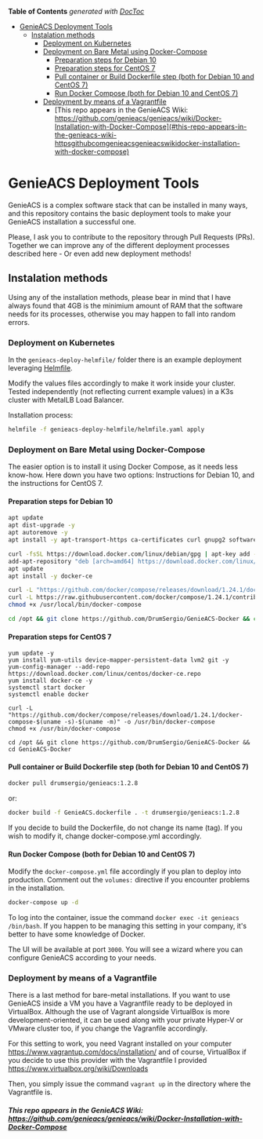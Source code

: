 <!-- START doctoc generated TOC please keep comment here to allow auto update -->
<!-- DON'T EDIT THIS SECTION, INSTEAD RE-RUN doctoc TO UPDATE -->
**Table of Contents**  *generated with [DocToc](https://github.com/thlorenz/doctoc)*

- [GenieACS Deployment Tools](#genieacs-deployment-tools)
  - [Instalation methods](#instalation-methods)
    - [Deployment on Kubernetes](#deployment-on-kubernetes)
    - [Deployment on Bare Metal using Docker-Compose](#deployment-on-bare-metal-using-docker-compose)
      - [Preparation steps for Debian 10](#preparation-steps-for-debian-10)
      - [Preparation steps for CentOS 7](#preparation-steps-for-centos-7)
      - [Pull container or Build Dockerfile step (both for Debian 10 and CentOS 7)](#pull-container-or-build-dockerfile-step-both-for-debian-10-and-centos-7)
      - [Run Docker Compose (both for Debian 10 and CentOS 7)](#run-docker-compose-both-for-debian-10-and-centos-7)
    - [Deployment by means of a Vagrantfile](#deployment-by-means-of-a-vagrantfile)
        - [This repo appears in the GenieACS Wiki: https://github.com/genieacs/genieacs/wiki/Docker-Installation-with-Docker-Compose](#this-repo-appears-in-the-genieacs-wiki-httpsgithubcomgenieacsgenieacswikidocker-installation-with-docker-compose)

<!-- END doctoc generated TOC please keep comment here to allow auto update -->

# GenieACS Deployment Tools

GenieACS is a complex software stack that can be installed in many ways, and this repository contains the basic deployment tools to make your GenieACS installation a successful one.

Please, I ask you to contribute to the repository through Pull Requests (PRs). Together we can improve any of the different deployment processes described here - Or even add new deployment methods!

## Instalation methods

Using any of the installation methods, please bear in mind that I have always found that 4GB is the minimium amount of RAM that the software needs for its processes, otherwise you may happen to fall into random errors.

### Deployment on Kubernetes


In the `genieacs-deploy-helmfile/` folder there is an example deployment leveraging [Helmfile](https://github.com/roboll/helmfile).

Modify the values files accordingly to make it work inside your cluster.
Tested independently (not reflecting current example values) in a K3s cluster with MetalLB Load Balancer.

Installation process:

```bash
helmfile -f genieacs-deploy-helmfile/helmfile.yaml apply
```

### Deployment on Bare Metal using Docker-Compose

The easier option is to install it using Docker Compose, as it needs less know-how. Here down you have two options: Instructions for Debian 10, and the instructions for CentOS 7.

#### Preparation steps for Debian 10

```bash
apt update
apt dist-upgrade -y
apt autoremove -y
apt install -y apt-transport-https ca-certificates curl gnupg2 software-properties-common sudo openssh-server htop avahi-daemon tcpdump wget

curl -fsSL https://download.docker.com/linux/debian/gpg | apt-key add -
add-apt-repository "deb [arch=amd64] https://download.docker.com/linux/debian $(lsb_release -cs) stable"
apt update
apt install -y docker-ce

curl -L "https://github.com/docker/compose/releases/download/1.24.1/docker-compose-$(uname -s)-$(uname -m)" -o /usr/local/bin/docker-compose
curl -L https://raw.githubusercontent.com/docker/compose/1.24.1/contrib/completion/bash/docker-compose -o /etc/bash_completion.d/docker-compose ## In order to enable command-line completion of Compose
chmod +x /usr/local/bin/docker-compose

cd /opt && git clone https://github.com/DrumSergio/GenieACS-Docker && cd GenieACS-Docker
```

#### Preparation steps for CentOS 7

```
yum update -y
yum install yum-utils device-mapper-persistent-data lvm2 git -y
yum-config-manager --add-repo https://download.docker.com/linux/centos/docker-ce.repo
yum install docker-ce -y
systemctl start docker
systemctl enable docker

curl -L "https://github.com/docker/compose/releases/download/1.24.1/docker-compose-$(uname -s)-$(uname -m)" -o /usr/bin/docker-compose
chmod +x /usr/bin/docker-compose

cd /opt && git clone https://github.com/DrumSergio/GenieACS-Docker && cd GenieACS-Docker
```

#### Pull container or Build Dockerfile step (both for Debian 10 and CentOS 7)

```bash
docker pull drumsergio/genieacs:1.2.8
```
or:
```bash
docker build -f GenieACS.dockerfile . -t drumsergio/genieacs:1.2.8
```

If you decide to build the Dockerfile, do not change its name (tag). If you wish to modify it, change docker-compose.yml accordingly.

#### Run Docker Compose (both for Debian 10 and CentOS 7)

Modify the `docker-compose.yml` file accordingly if you plan to deploy into production. Comment out the `volumes:` directive if you encounter problems in the installation.

```bash
docker-compose up -d
```

To log into the container, issue the command `docker exec -it genieacs /bin/bash`. If you happen to be managing this setting in your company, it's better to have some knowledge of Docker.

The UI will be available at port `3000`. You will see a wizard where you can configure GenieACS according to your needs.

### Deployment by means of a Vagrantfile
There is a last method for bare-metal installations. If you want to use GenieACS inside a VM you have a Vagrantfile ready to be deployed in VirtualBox. Although the use of Vagrant alongside VirtualBox is more development-oriented, it can be used along with your private Hyper-V or VMware cluster too, if you change the Vagranfile accordingly.

For this setting to work, you need Vagrant installed on your computer https://www.vagrantup.com/docs/installation/ and of course, VirtualBox if you decide to use this provider with the Vagrantfile I provided https://www.virtualbox.org/wiki/Downloads

Then, you simply issue the command `vagrant up` in the directory where the Vagrantfile is.

##### This repo appears in the GenieACS Wiki: https://github.com/genieacs/genieacs/wiki/Docker-Installation-with-Docker-Compose
